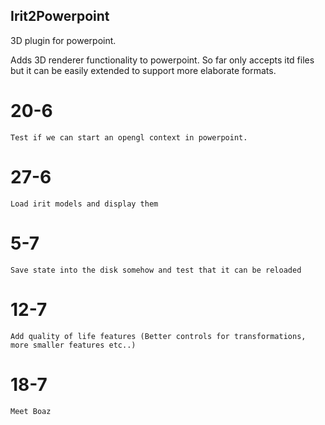 ## Irit2Powerpoint

3D plugin for powerpoint.

Adds 3D renderer functionality to powerpoint.
So far only accepts itd files but it can be easily extended to support
more elaborate formats.

# 20-6
	Test if we can start an opengl context in powerpoint.
# 27-6
	Load irit models and display them
# 5-7
	Save state into the disk somehow and test that it can be reloaded
# 12-7
	Add quality of life features (Better controls for transformations, more smaller features etc..)
# 18-7
	Meet Boaz 